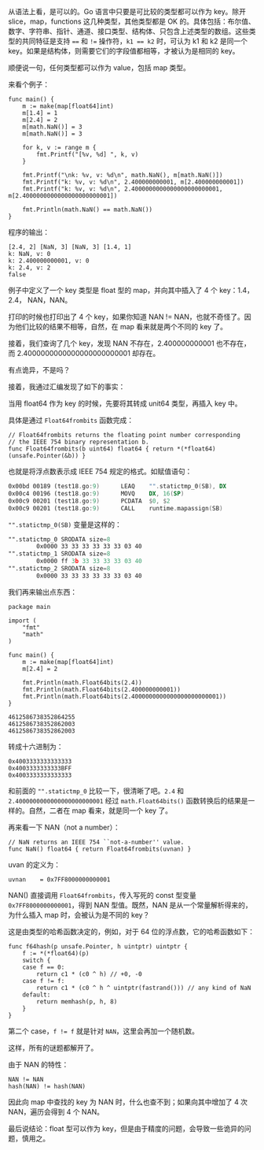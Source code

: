 从语法上看，是可以的。Go 语言中只要是可比较的类型都可以作为 key。除开 slice，map，functions 这几种类型，其他类型都是 OK 的。具体包括：布尔值、数字、字符串、指针、通道、接口类型、结构体、只包含上述类型的数组。这些类型的共同特征是支持 `==` 和 `!=` 操作符，`k1 == k2` 时，可认为 k1 和 k2 是同一个 key。如果是结构体，则需要它们的字段值都相等，才被认为是相同的 key。

顺便说一句，任何类型都可以作为 value，包括 map 类型。

来看个例子：

```golang
func main() {
	m := make(map[float64]int)
	m[1.4] = 1
	m[2.4] = 2
	m[math.NaN()] = 3
	m[math.NaN()] = 3

	for k, v := range m {
		fmt.Printf("[%v, %d] ", k, v)
	}

	fmt.Printf("\nk: %v, v: %d\n", math.NaN(), m[math.NaN()])
	fmt.Printf("k: %v, v: %d\n", 2.400000000001, m[2.400000000001])
	fmt.Printf("k: %v, v: %d\n", 2.4000000000000000000000001, m[2.4000000000000000000000001])

	fmt.Println(math.NaN() == math.NaN())
}
```

程序的输出：

```shell
[2.4, 2] [NaN, 3] [NaN, 3] [1.4, 1] 
k: NaN, v: 0
k: 2.400000000001, v: 0
k: 2.4, v: 2
false
```

例子中定义了一个 key 类型是 float 型的 map，并向其中插入了 4 个 key：1.4， 2.4， NAN，NAN。

打印的时候也打印出了 4 个 key，如果你知道 NAN != NAN，也就不奇怪了。因为他们比较的结果不相等，自然，在 map 看来就是两个不同的 key 了。

接着，我们查询了几个 key，发现 NAN 不存在，2.400000000001 也不存在，而 2.4000000000000000000000001 却存在。

有点诡异，不是吗？

接着，我通过汇编发现了如下的事实：

当用 float64 作为 key 的时候，先要将其转成 unit64 类型，再插入 key 中。

具体是通过 `Float64frombits` 函数完成：

```golang
// Float64frombits returns the floating point number corresponding
// the IEEE 754 binary representation b.
func Float64frombits(b uint64) float64 { return *(*float64)(unsafe.Pointer(&b)) }
```

也就是将浮点数表示成 IEEE 754 规定的格式。如赋值语句：

```asm
0x00bd 00189 (test18.go:9)      LEAQ    "".statictmp_0(SB), DX
0x00c4 00196 (test18.go:9)      MOVQ    DX, 16(SP)
0x00c9 00201 (test18.go:9)      PCDATA  $0, $2
0x00c9 00201 (test18.go:9)      CALL    runtime.mapassign(SB)
```

`"".statictmp_0(SB)` 变量是这样的：

```asm
"".statictmp_0 SRODATA size=8
        0x0000 33 33 33 33 33 33 03 40
"".statictmp_1 SRODATA size=8
        0x0000 ff 3b 33 33 33 33 03 40
"".statictmp_2 SRODATA size=8
        0x0000 33 33 33 33 33 33 03 40
```

我们再来输出点东西：

```golang
package main

import (
	"fmt"
	"math"
)

func main() {
	m := make(map[float64]int)
	m[2.4] = 2

    fmt.Println(math.Float64bits(2.4))
	fmt.Println(math.Float64bits(2.400000000001))
	fmt.Println(math.Float64bits(2.4000000000000000000000001))
}
```

```shell
4612586738352864255
4612586738352862003
4612586738352862003
```

转成十六进制为：

```shell
0x4003333333333333
0x4003333333333BFF
0x4003333333333333
```

和前面的 `"".statictmp_0` 比较一下，很清晰了吧。`2.4` 和 `2.4000000000000000000000001` 经过 `math.Float64bits()` 函数转换后的结果是一样的。自然，二者在 map 看来，就是同一个 key 了。

再来看一下 NAN（not a number）：

```golang
// NaN returns an IEEE 754 ``not-a-number'' value.
func NaN() float64 { return Float64frombits(uvnan) }
```

uvan 的定义为：

```golang
uvnan    = 0x7FF8000000000001
```

NAN() 直接调用 `Float64frombits`，传入写死的 const 型变量 `0x7FF8000000000001`，得到 NAN 型值。既然，NAN 是从一个常量解析得来的，为什么插入 map 时，会被认为是不同的 key？

这是由类型的哈希函数决定的，例如，对于 64 位的浮点数，它的哈希函数如下：

```golang
func f64hash(p unsafe.Pointer, h uintptr) uintptr {
	f := *(*float64)(p)
	switch {
	case f == 0:
		return c1 * (c0 ^ h) // +0, -0
	case f != f:
		return c1 * (c0 ^ h ^ uintptr(fastrand())) // any kind of NaN
	default:
		return memhash(p, h, 8)
	}
}
```

第二个 case，`f != f` 就是针对 `NAN`，这里会再加一个随机数。

这样，所有的谜题都解开了。

由于 NAN 的特性：

```shell
NAN != NAN
hash(NAN) != hash(NAN)
```

因此向 map 中查找的 key 为 NAN 时，什么也查不到；如果向其中增加了 4 次 NAN，遍历会得到 4 个 NAN。

最后说结论：float 型可以作为 key，但是由于精度的问题，会导致一些诡异的问题，慎用之。